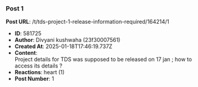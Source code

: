 ### Post 1
**Post URL**: /t/tds-project-1-release-information-required/164214/1
- **ID**: 581725
- **Author**: Divyani kushwaha  (23f30007561)
- **Created At**: 2025-01-18T17:46:19.737Z
- **Content**:  
  Project details for TDS was supposed to be released on 17 jan ; how to access its details ?
- **Reactions**: heart (1)
- **Post Number**: 1

